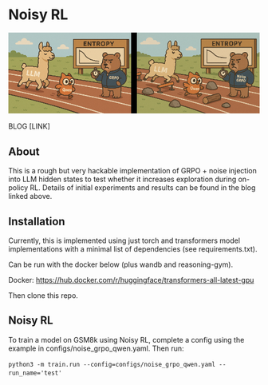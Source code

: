 
# Noisy RL

![NoisyRL](./image.png)

BLOG [LINK]

## About

This is a rough but very hackable implementation of GRPO + noise injection into LLM hidden states to test whether it increases exploration during on-policy RL. Details of initial experiments and results can be found in the blog linked above.


## Installation


Currently, this is implemented using just torch and transformers model implementations with a minimal list of dependencies (see requirements.txt).

Can be run with the docker below (plus wandb and reasoning-gym).

Docker: https://hub.docker.com/r/huggingface/transformers-all-latest-gpu

Then clone this repo.


## Noisy RL

To train a model on GSM8k using Noisy RL, complete a config using the example in configs/noise_grpo_qwen.yaml. Then run:

```python3 -m train.run --config=configs/noise_grpo_qwen.yaml --run_name='test'```